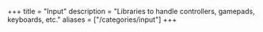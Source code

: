 +++
title = "Input"
description = "Libraries to handle controllers, gamepads, keyboards, etc."
aliases = ["/categories/input"]
+++
